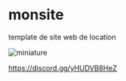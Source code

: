 # monsite
template de site web de location



![miniature](https://github.com/papabaldas/monsite/assets/65123019/d06ffe26-8f4e-496b-8f9d-d9bbe61565e1)

https://discord.gg/yHUDVB8HeZ
